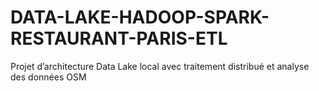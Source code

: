 # DATA-LAKE-HADOOP-SPARK-RESTAURANT-PARIS-ETL
Projet d’architecture Data Lake local avec traitement distribué et analyse des données OSM
